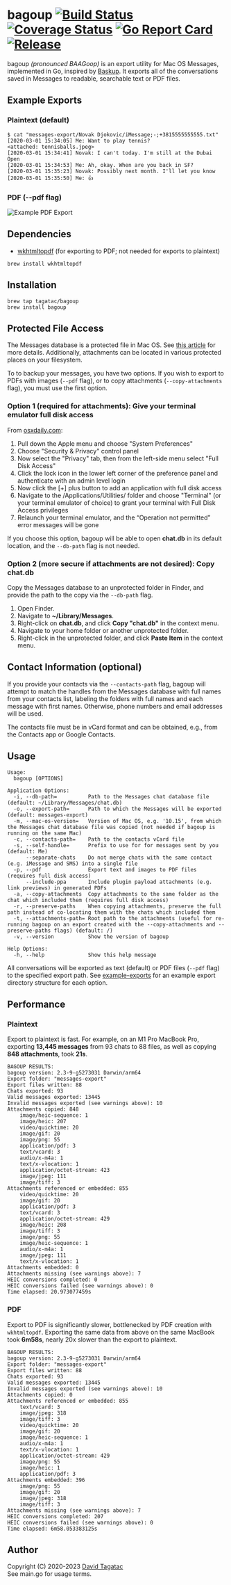 # bagoup [![Build Status][ci-img]][ci] [![Coverage Status][cov-img]][cov] [![Go Report Card][card-img]][card] [![Release][release-img]][release]

bagoup *(pronounced BAAGoop)* is an export utility for Mac OS Messages,
implemented in Go, inspired by
[Baskup](http://peterkaminski09.github.io/baskup/). It exports all of the
conversations saved in Messages to readable, searchable text or PDF files.

## Example Exports
### Plaintext (default)
```
$ cat "messages-export/Novak Djokovic/iMessage;-;+3815555555555.txt"
[2020-03-01 15:34:05] Me: Want to play tennis?
<attached: tennisballs.jpeg>
[2020-03-01 15:34:41] Novak: I can't today. I'm still at the Dubai Open
[2020-03-01 15:34:53] Me: Ah, okay. When are you back in SF?
[2020-03-01 15:35:23] Novak: Possibly next month. I'll let you know
[2020-03-01 15:35:50] Me: 👍
```
### PDF (--pdf flag)
![Example PDF Export](example-exports/example-pdf-screenshot.png)
## Dependencies
- [wkhtmltopdf](https://wkhtmltopdf.org/) (for exporting to PDF; not needed for exports to plaintext)
```
brew install wkhtmltopdf
```

## Installation
```
brew tap tagatac/bagoup
brew install bagoup
```

## Protected File Access
The Messages database is a protected file in Mac OS. See
[this article](https://appletoolbox.com/seeing-error-operation-not-permitted-in-macos-mojave/)
for more details. Additionally, attachments can be located in various protected
places on your filesystem.

To to backup your messages, you have two options. If you wish to export to PDFs
with images (`--pdf` flag), or to copy attachments (`--copy-attachments` flag), you must use
the first option.
### Option 1 (required for attachments): Give your terminal emulator full disk access
From [osxdaily.com](https://osxdaily.com/2018/10/09/fix-operation-not-permitted-terminal-error-macos/):
1. Pull down the Apple menu and choose "System Preferences"
1. Choose "Security & Privacy" control panel
1. Now select the "Privacy" tab, then from the left-side menu select "Full Disk Access"
1. Click the lock icon in the lower left corner of the preference panel and authenticate with an admin level login
1. Now click the [+] plus button to add an application with full disk access
1. Navigate to the /Applications/Utilities/ folder and choose "Terminal" (or your terminal emulator of choice) to grant your terminal with Full Disk Access privileges
1. Relaunch your terminal emulator, and the “Operation not permitted” error messages will be gone

If you choose this option, bagoup will be able to open **chat.db** in its
default location, and the `--db-path` flag is not needed.
### Option 2 (more secure if attachments are not desired): Copy chat.db
Copy the Messages database to an unprotected folder in Finder, and provide the
path to the copy via the `--db-path` flag.

1. Open Finder.
1. Navigate to **~/Library/Messages**.
1. Right-click on **chat.db**, and click **Copy "chat.db"** in the context menu.
1. Navigate to your home folder or another unprotected folder.
1. Right-click in the unprotected folder, and click **Paste Item** in the
context menu.

## Contact Information (optional)
If you provide your contacts via the `--contacts-path` flag, bagoup will attempt
to match the handles from the Messages database with full names from your
contacts list, labeling the folders with full names and each message with first
names. Otherwise, phone numbers and email addresses will be used.

The contacts file must be in vCard format and can be obtained,
e.g., from the Contacts app or Google Contacts.

## Usage
```
Usage:
  bagoup [OPTIONS]

Application Options:
  -i, --db-path=          Path to the Messages chat database file (default: ~/Library/Messages/chat.db)
  -o, --export-path=      Path to which the Messages will be exported (default: messages-export)
  -m, --mac-os-version=   Version of Mac OS, e.g. '10.15', from which the Messages chat database file was copied (not needed if bagoup is running on the same Mac)
  -c, --contacts-path=    Path to the contacts vCard file
  -s, --self-handle=      Prefix to use for for messages sent by you (default: Me)
      --separate-chats    Do not merge chats with the same contact (e.g. iMessage and SMS) into a single file
  -p, --pdf               Export text and images to PDF files (requires full disk access)
      --include-ppa       Include plugin payload attachments (e.g. link previews) in generated PDFs
  -a, --copy-attachments  Copy attachments to the same folder as the chat which included them (requires full disk access)
  -r, --preserve-paths    When copying attachments, preserve the full path instead of co-locating them with the chats which included them
  -t, --attachments-path= Root path to the attachments (useful for re-running bagoup on an export created with the --copy-attachments and --preserve-paths flags) (default: /)
  -v, --version           Show the version of bagoup

Help Options:
  -h, --help              Show this help message
```
All conversations will be exported as text (default) or PDF files (`--pdf` flag) to the specified export
path. See [example-exports](example-exports) for
an example export directory structure for each option.

## Performance
### Plaintext
Export to plaintext is fast. For example, on an M1 Pro MacBook Pro, exporting
**13,445 messages** from 93 chats to 88 files, as well as copying
**848 attachments**, took **21s**.
```
BAGOUP RESULTS:
bagoup version: 2.3-9-g5273031 Darwin/arm64
Export folder: "messages-export"
Export files written: 88
Chats exported: 93
Valid messages exported: 13445
Invalid messages exported (see warnings above): 10
Attachments copied: 848
	image/heic-sequence: 1
	image/heic: 207
	video/quicktime: 20
	image/gif: 20
	image/png: 55
	application/pdf: 3
	text/vcard: 3
	audio/x-m4a: 1
	text/x-vlocation: 1
	application/octet-stream: 423
	image/jpeg: 111
	image/tiff: 3
Attachments referenced or embedded: 855
	video/quicktime: 20
	image/gif: 20
	application/pdf: 3
	text/vcard: 3
	application/octet-stream: 429
	image/heic: 208
	image/tiff: 3
	image/png: 55
	image/heic-sequence: 1
	audio/x-m4a: 1
	image/jpeg: 111
	text/x-vlocation: 1
Attachments embedded: 0
Attachments missing (see warnings above): 7
HEIC conversions completed: 0
HEIC conversions failed (see warnings above): 0
Time elapsed: 20.973077459s
```
### PDF
Export to PDF is significantly slower, bottlenecked by PDF creation with
`wkhtmltopdf`. Exporting the same data from above on the same MacBook took
**6m58s**, nearly 20x slower than the export to plaintext.
```
BAGOUP RESULTS:
bagoup version: 2.3-9-g5273031 Darwin/arm64
Export folder: "messages-export"
Export files written: 88
Chats exported: 93
Valid messages exported: 13445
Invalid messages exported (see warnings above): 10
Attachments copied: 0
Attachments referenced or embedded: 855
	text/vcard: 3
	image/jpeg: 318
	image/tiff: 3
	video/quicktime: 20
	image/gif: 20
	image/heic-sequence: 1
	audio/x-m4a: 1
	text/x-vlocation: 1
	application/octet-stream: 429
	image/png: 55
	image/heic: 1
	application/pdf: 3
Attachments embedded: 396
	image/png: 55
	image/gif: 20
	image/jpeg: 318
	image/tiff: 3
Attachments missing (see warnings above): 7
HEIC conversions completed: 207
HEIC conversions failed (see warnings above): 0
Time elapsed: 6m58.053383125s
```

## Author
Copyright (C) 2020-2023  [David Tagatac](mailto:david@tagatac.net)  
See main.go for usage terms.

[ci-img]: https://github.com/tagatac/bagoup/actions/workflows/makefile.yaml/badge.svg?branch=main
[ci]: https://github.com/tagatac/bagoup/actions?query=branch%3Amain
[cov-img]: https://codecov.io/gh/tagatac/bagoup/branch/main/graph/badge.svg
[cov]: https://codecov.io/gh/tagatac/bagoup
[card-img]: https://goreportcard.com/badge/github.com/tagatac/bagoup
[card]: https://goreportcard.com/report/github.com/tagatac/bagoup
[release-img]: https://img.shields.io/github/release/tagatac/bagoup.svg
[release]: https://github.com/tagatac/bagoup/releases/latest
